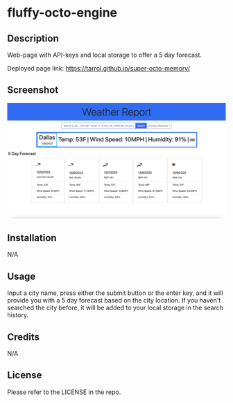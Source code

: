 # fluffy-octo-engine

## Description

Web-page with API-keys and local storage to offer a 5 day forecast.

Deployed page link: https://tarrol.github.io/super-octo-memory/

## Screenshot
![Screenshot of the Weather App](/assets/images/screenshot.png?raw=true "Weather App")

## Installation

N/A

## Usage

Input a city name, press either the submit button or the enter key, and it will provide you with a 5 day forecast based on the city location. If you haven't searched the city before, it will be added to your local storage in the search history.

## Credits

N/A

## License

Please refer to the LICENSE in the repo.